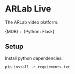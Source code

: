 # ARLab Live

The ARLab video platform.

{MDB} + {Python+Flask}

## Setup

Install python dependencies:

```
pip install -r requirments.txt
```
